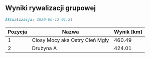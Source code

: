 ## Wyniki rywalizacji grupowej

```markdown
Aktualizacja: 2020-06-12 01:21
```

Pozycja | Nazwa | Wynik [km] |
------------ | -------------  | -------------
 1 |Ciosy Mocy aka Ostry Cień Mgły | 460.49 
 2 |Drużyna A | 424.01